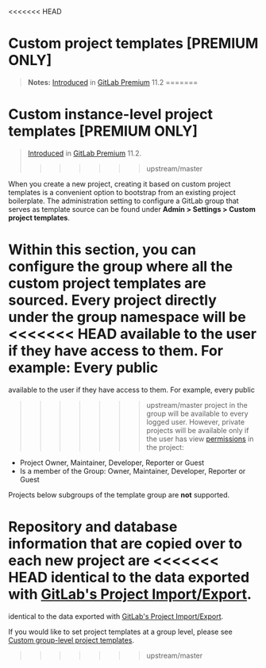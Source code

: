 <<<<<<< HEAD
# Custom project templates **[PREMIUM ONLY]**

> **Notes:**
> [Introduced](https://gitlab.com/gitlab-org/gitlab-ee/issues/6860) in [GitLab Premium](https://about.gitlab.com/pricing) 11.2
=======
# Custom instance-level project templates **[PREMIUM ONLY]**

> [Introduced](https://gitlab.com/gitlab-org/gitlab-ee/issues/6860) in [GitLab Premium](https://about.gitlab.com/pricing) 11.2.
>>>>>>> upstream/master

When you create a new project, creating it based on custom project templates is
a convenient option to bootstrap from an existing project boilerplate.
The administration setting to configure a GitLab group that serves as template
source can be found under **Admin > Settings > Custom project templates**.

Within this section, you can configure the group where all the custom project
templates are sourced. Every project directly under the group namespace will be
<<<<<<< HEAD
available to the user if they have access to them. For example: Every public
=======
available to the user if they have access to them. For example, every public
>>>>>>> upstream/master
project in the group will be available to every logged user. However,
private projects will be available only if the user has view [permissions](../permissions.md)
in the project:

- Project Owner, Maintainer, Developer, Reporter or Guest
- Is a member of the Group: Owner, Maintainer, Developer, Reporter or Guest

Projects below subgroups of the template group are **not** supported.

Repository and database information that are copied over to each new project are
<<<<<<< HEAD
 identical to the data exported with [GitLab's Project Import/Export](../project/settings/import_export.md).
=======
identical to the data exported with [GitLab's Project Import/Export](../project/settings/import_export.md).

If you would like to set project templates at a group level, please see [Custom group-level project templates](../group/custom_project_templates.md).
>>>>>>> upstream/master
